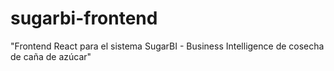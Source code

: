 # sugarbi-frontend
"Frontend React para el sistema SugarBI - Business Intelligence de cosecha de caña de azúcar"
